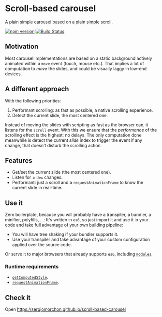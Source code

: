 # Scroll-based carousel

A plain simple carousel based on a plain simple scroll.

[![npm version](https://badge.fury.io/js/scroll-based-carousel.svg)](https://www.npmjs.com/package/scroll-based-carousel)
[![Build Status](https://travis-ci.org/SergioMorchon/scroll-based-carousel.svg?branch=master)](https://travis-ci.org/SergioMorchon/scroll-based-carousel)

## Motivation

Most carousel implementations are based on a static background actively animated within a `move` event (touch, mouse etc.). That implies a lot of computation to _move_ the slides, and could be visually laggy in low-end devices.

## A different approach

With the following priorities:

1.  Performant scrolling: as fast as possible, a native scrolling experience.
1.  Detect the current slide, the most centered one.

Instead of moving the slides with scripting as fast as the browser can, it listens for the `scroll` event. With this we ensure that the _performance_ of the scrolling effect is the highest: no delays. The only computation done meanwhile is detect the current _slide_ index to trigger the event if any change, that doesn't disturb the scrolling action.

## Features

- Get/set the current slide (the most centered one).
- Listen for `index` changes.
- Performant: just a scroll and a `requestAnimationFrame` to know the current slide in real-time.

## Use it

Zero boilerplate, because you will probably have a transpiler, a bundler, a minifier, polyfills, ...:
It's written in `es6`, so just import it and use it in your code and take full advantage of your own building pipeline:

- You will have tree shaking if your bundler supports it.
- Use your transpiler and take advantage of your custom configuration applied over the source code.

Or serve it to major browsers that already supports `es6`, including [`modules`](https://caniuse.com/#feat=es6-module).

### Runtime requirements

- [`getComputedStyle`](https://caniuse.com/#feat=getcomputedstyle).
- [`requestAnimationFrame`](https://caniuse.com/#feat=requestanimationframe).

## Check it

Open https://sergiomorchon.github.io/scroll-based-carousel
